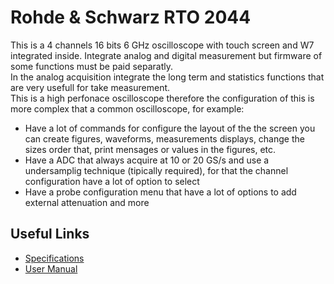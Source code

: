 # Rohde & Schwarz RTO 2044

This is a 4 channels 16 bits 6 GHz oscilloscope with touch screen and W7 integrated inside. Integrate analog and digital measurement but firmware of some functions must be paid separatly.  
In the analog acquisition integrate the long term and statistics functions that are very usefull for take measurement.  
This is a high perfonace oscilloscope therefore the configuration of this is more complex that a common oscilloscope, for example:
-  Have a lot of commands for configure the layout of the the screen you can create figures, waveforms, measurements displays, change the sizes order that, print mensages or values in the figures, etc.
- Have a ADC that always acquire at 10 or 20 GS/s and use a undersamplig technique (tipically required), for that the channel configuration have a lot of option to select
- Have a probe configuration menu that have a lot of options to add external attenuation and more


## Useful Links

- [Specifications](https://scdn.rohde-schwarz.com/ur/pws/dl_downloads/pdm/cl_brochures_and_datasheets/specifications/3607_2684_22/RTO2000_dat-sw_en_3607-2684-22_v3200.pdf)
- [User Manual](https://scdn.rohde-schwarz.com/ur/pws/dl_downloads/pdm/cl_manuals/user_manual/1332_9725_01/RTO_UserManual_en_26.pdf)
